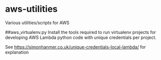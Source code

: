 # aws-utilities
Various utilities/scripts for AWS 

##aws_virtualenv.py
Install the tools required to run virtualenv projects for developing AWS Lambda python code with unique credentials per project.

See https://simonhanmer.co.uk/unique-credentials-local-lambda/ for explanation